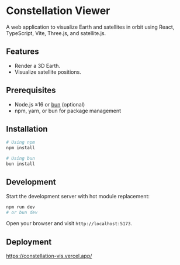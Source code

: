 # Constellation Viewer

A web application to visualize Earth and satellites in orbit using React, TypeScript, Vite, Three.js, and satellite.js.

## Features

- Render a 3D Earth.
- Visualize satellite positions.

## Prerequisites

- Node.js ≥16 or [bun](https://bun.sh/) (optional)
- npm, yarn, or bun for package management

## Installation

```bash
# Using npm
npm install

# Using bun
bun install
```

## Development

Start the development server with hot module replacement:

```bash
npm run dev
# or bun dev
```

Open your browser and visit `http://localhost:5173`.


## Deployment
https://constellation-vis.vercel.app/